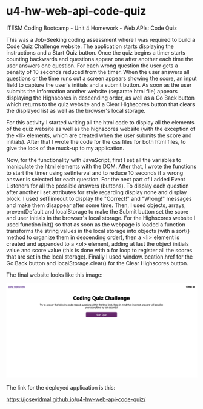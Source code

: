 # u4-hw-web-api-code-quiz
ITESM Coding Bootcamp - Unit 4 Homework - Web APIs: Code Quiz

This was a Job-Seeking coding assessment where I was required to build a Code Quiz Challenge website. The application starts displaying the instructions and a Start Quiz button. Once the quiz begins a timer starts counting backwards and questions appear one after another each time the user answers one question. For each wrong question the user gets a penalty of 10 seconds reduced from the timer. When the user answers all questions or the time runs out a screen appears showing the score, an input field to capture the user's initials and a submit button. As soon as the user submits the information another website (separate html file) appears displaying the Highscores in descending order, as well as a Go Back button which returns to the quiz website and a Clear Highscores button that clears the displayed list as well as the browser's local storage. 

For this activity I started writing all the html code to display all the elements of the quiz website as well as the highscores website (with the exception of the &lt;li&gt; elements, which are created when the user submits the score and initials). After that I wrote the code for the css files for both html files, to give the look of the muck-up to my application. 

Now, for the functionality with JavaScript, first I set all the variables to manipulate the html elements with the DOM. After that, I wrote the functions to start the timer using setInterval and to reduce 10 seconds if a wrong answer is selected for each question. For the next part of I added Event Listeners for all the possible answers (buttons). To display each question after another I set attributes for style regarding display none and display block. I used setTimeout to display the "Correct!" and "Wrong!" messages and make them disappear after some time. Then, I used objects, arrays, preventDefault and localStorage to make the Submit button set the score and user initials in the browser's local storage. For the Highscores website I used function init() so that as soon as the webpage is loaded a function transforms the string values in the local storage into objects (with a sort() method to organize them in descending order), then a &lt;li&gt; element is created and appended to a &lt;ol&gt; element, adding at last the object initials value and score value (this is done with a for loop to register all the scores that are set in the local storage). Finally I used window.location.href for the Go Back button and localStorage.clear() for the Clear Highscores button.

The final website looks like this image:

![JS Code Quiz](./assets/coding-quiz-challenge.png)

The link for the deployed application is this:

https://josevidmal.github.io/u4-hw-web-api-code-quiz/